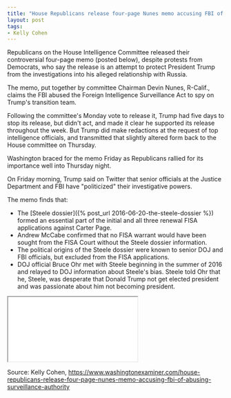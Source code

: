 ```yaml
---
title: "House Republicans release four-page Nunes memo accusing FBI of abusing surveillance authority"
layout: post
tags:
- Kelly Cohen
---
```


Republicans on the House Intelligence Committee released their controversial four-page memo (posted below), despite protests from Democrats, who say the release is an attempt to protect President Trump from the investigations into his alleged relationship with Russia.

The memo, put together by committee Chairman Devin Nunes, R-Calif., claims the FBI abused the Foreign Intelligence Surveillance Act to spy on Trump's transition team.

Following the committee's Monday vote to release it, Trump had five days to stop its release, but didn't act, and made it clear he supported its release throughout the week. But Trump did make redactions at the request of top intelligence officials, and transmitted that slightly altered form back to the House committee on Thursday.

Washington braced for the memo Friday as Republicans rallied for its importance well into Thursday night.

On Friday morning, Trump said on Twitter that senior officials at the Justice Department and FBI have "politicized" their investigative powers.

The memo finds that:

* The [Steele dossier]({% post_url 2016-06-20-the-steele-dossier %}) formed an essential part of the initial and all three renewal FISA applications against Carter Page.
* Andrew McCabe confirmed that no FISA warrant would have been sought from the FISA Court without the Steele dossier information.
* The political origins of the Steele dossier were known to senior DOJ and FBI officials, but excluded from the FISA applications.
* DOJ official Bruce Ohr met with Steele beginning in the summer of 2016 and relayed to DOJ information about Steele's bias. Steele told Ohr that he, Steele, was desperate that Donald Trump not get elected president and was passionate about him not becoming president.

<iframe class="pdf" src="/assets/2018-02-02-house-memo.pdf"></iframe>

Source: Kelly Cohen, https://www.washingtonexaminer.com/house-republicans-release-four-page-nunes-memo-accusing-fbi-of-abusing-surveillance-authority
